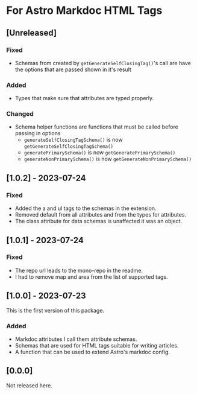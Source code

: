 # For Astro Markdoc HTML Tags



## [Unreleased]


### Fixed

- Schemas from created by `getGenerateSelfClosingTag()`'s call are have the options that are
passed shown in it's result

### Added

- Types that make sure that attributes are typed properly.
### Changed 

- Schema helper functions are functions that must be called before passing in options
  - `generateSelfClosingTagSchema()` is now `getGenerateSelfClosingTagSchema()` 
  - `generatePrimarySchema()` is now `getGeneratePrimarySchema()` 
  - `generateNonPrimarySchema()` is now `getGenerateNonPrimarySchema()` 

## [1.0.2] - 2023-07-24

### Fixed

- Added the a and ul tags to the schemas in the extension.
- Removed default from all attributes and from the types for attributes.
- The class attribute for data schemas is unaffected it was an object.  

## [1.0.1] - 2023-07-24

### Fixed

- The repo url leads to the mono-repo in the readme.
- I had to remove map and area from the list of supported tags.

## [1.0.0] - 2023-07-23

This is the first version of this package.

### Added

- Markdoc attributes I call them attribute schemas.
- Schemas that are used for HTML tags suitable for writing articles.
- A function that can be used to extend Astro's markdoc config.  

## [0.0.0]

Not released here.
